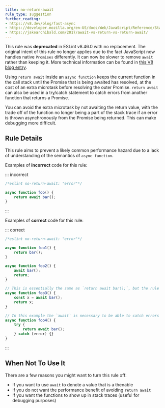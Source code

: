 ```yaml
---
title: no-return-await
rule_type: suggestion
further_reading:
- https://v8.dev/blog/fast-async
- https://developer.mozilla.org/en-US/docs/Web/JavaScript/Reference/Statements/async_function
- https://jakearchibald.com/2017/await-vs-return-vs-return-await/
---
```


This rule was **deprecated** in ESLint v8.46.0 with no replacement. The original intent of this rule no longer applies due to the fact JavaScript now handles native `Promises` differently. It can now be slower to remove `await` rather than keeping it. More technical information can be found in [this V8 blog entry](https://v8.dev/blog/fast-async).

Using `return await` inside an `async function` keeps the current function in the call stack until the Promise that is being awaited has resolved, at the cost of an extra microtask before resolving the outer Promise. `return await` can also be used in a try/catch statement to catch errors from another function that returns a Promise.

You can avoid the extra microtask by not awaiting the return value, with the trade off of the function no longer being a part of the stack trace if an error is thrown asynchronously from the Promise being returned. This can make debugging more difficult.

## Rule Details

This rule aims to prevent a likely common performance hazard due to a lack of understanding of the semantics of `async function`.

Examples of **incorrect** code for this rule:

::: incorrect

```js
/*eslint no-return-await: "error"*/

async function foo() {
    return await bar();
}
```

:::

Examples of **correct** code for this rule:

::: correct

```js
/*eslint no-return-await: "error"*/

async function foo1() {
    return bar();
}

async function foo2() {
    await bar();
    return;
}

// This is essentially the same as `return await bar();`, but the rule checks only `await` in `return` statements
async function foo3() {
    const x = await bar();
    return x;
}

// In this example the `await` is necessary to be able to catch errors thrown from `bar()`
async function foo4() {
    try {
        return await bar();
    } catch (error) {}
}
```

:::

## When Not To Use It

There are a few reasons you might want to turn this rule off:

* If you want to use `await` to denote a value that is a thenable
* If you do not want the performance benefit of avoiding `return await`
* If you want the functions to show up in stack traces (useful for debugging purposes)
